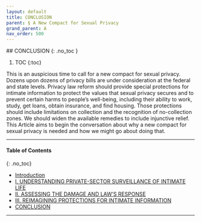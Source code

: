 ```yaml
---
layout: default
title: CONCLUSION 
parent: § A New Compact for Sexual Privacy 
grand_parent: A 
nav_order: 500
---
```

<style>
.dont-break-out {
  /* These are technically the same, but use both */
  overflow-wrap: break-word;
  word-wrap: break-word;

  -ms-word-break: break-all;
  /* This is the dangerous one in WebKit, as it breaks things wherever */
  word-break: break-all;
  /* Instead use this non-standard one: */
  word-break: break-word;
}
</style>

<div class="dont-break-out" markdown="1">
## CONCLUSION  
{: .no_toc }

1. TOC
{:toc}

This is an auspicious time to call for a new compact for sexual privacy. Dozens upon dozens of privacy bills are under consideration at the federal and state levels. Privacy law reform should provide special protections for intimate information to protect the values that sexual privacy secures and to prevent certain harms to people’s well-being, including their ability to work, study, get loans, obtain insurance, and find housing. Those protections should include limitations on collection and the recognition of no-collection zones. We should widen the available remedies to include injunctive relief. This Article aims to begin the conversation about why a new compact for sexual privacy is needed and how we might go about doing that.

***

#### Table of Contents
{: .no_toc}

<ul><li> <a href="/docs/A/a-new-compact-for-sexual-privacy-1/">Introduction</a></li><li> <a href="/docs/A/a-new-compact-for-sexual-privacy-2/">I. UNDERSTANDING PRIVATE-SECTOR SURVEILLANCE OF INTIMATE LIFE</a></li><li> <a href="/docs/A/a-new-compact-for-sexual-privacy-3/">II. ASSESSING THE DAMAGE AND LAW’S RESPONSE</a></li><li> <a href="/docs/A/a-new-compact-for-sexual-privacy-4/">III. REIMAGINING PROTECTIONS FOR INTIMATE INFORMATION</a></li><li> <a href="/docs/A/a-new-compact-for-sexual-privacy-5/">CONCLUSION</a></li></ul>

***

</div>

